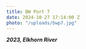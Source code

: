 ```yaml
---
title: BW Port 7
date: 2024-10-27 17:14:00 Z
photo: "/uploads/bwp7.jpg"
---
```


***2023, Elkhorn River***